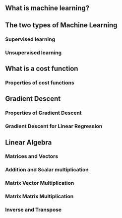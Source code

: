 ## What is machine learning?

## The two types of Machine Learning

### Supervised learning

### Unsupervised learning

## What is a cost function

### Properties of cost functions

## Gradient Descent

### Properties of Gradient Descent

### Gradient Descent for Linear Regression

## Linear Algebra

### Matrices and Vectors

### Addition and Scalar multiplication

### Matrix Vector Multiplication

### Matrix Matrix Multiplication

### Inverse and Transpose